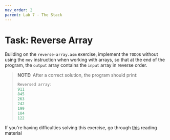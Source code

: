 ```yaml
---
nav_order: 2
parent: Lab 7 - The Stack
---
```


# Task: Reverse Array

Building on the `reverse-array.asm` exercise, implement the `TODO`s without using the `mov` instruction when working with arrays, so that at the end of the program, the `output` array contains the `input` array in reverse order.

> **NOTE:** After a correct solution, the program should print:
>
>```c
> Reversed array:
> 911
> 845
> 263
> 242
> 199
> 184
> 122
>```

If you're having difficulties solving this exercise, go through [this](../../reading/stack.md) reading material
